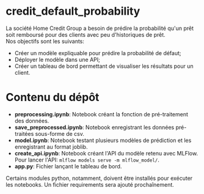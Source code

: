 # credit_default_probability
La société Home Credit Group a besoin de prédire la probabilité qu'un prêt soit remboursé pour des clients avec peu d'historiques de prêt.   
Nos objectifs sont les suivants:
- Créer un modèle expliquable pour prédire la probabilité de défaut;
- Déployer le modèle dans une API;
- Créer un tableau de bord permettant de visualiser les résultats pour un client.

# Contenu du dépôt
- **preprocessing.ipynb**: Notebook créant la fonction de pré-traitement des données.
- **save_preprocessed.ipynb**: Notebook enregistrant les données pré-traitées sous-forme de csv.
- **model.ipynb**: Notebook testant plusieurs modèles de prédiction et les enregistrant au format joblib.
- **create_api.ipynb**: Notebook créant l'API du modèle retenu avec MLFlow. Pour lancer l'API: `mlflow models serve -m mlflow_model/`.
- **app.py**: Fichier lançant le tableau de bord.

Certains modules python, notamment, doivent être installés pour exécuter les notebooks. Un fichier requirements sera ajouté prochaînement.
